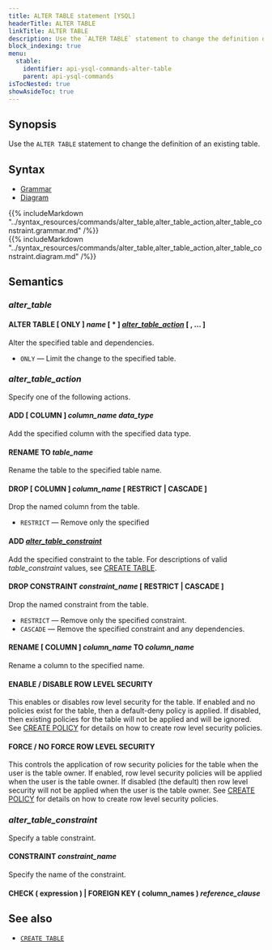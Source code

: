 ```yaml
---
title: ALTER TABLE statement [YSQL]
headerTitle: ALTER TABLE
linkTitle: ALTER TABLE
description: Use the `ALTER TABLE` statement to change the definition of an existing table.
block_indexing: true
menu:
  stable:
    identifier: api-ysql-commands-alter-table
    parent: api-ysql-commands
isTocNested: true
showAsideToc: true
---
```


## Synopsis

Use the `ALTER TABLE` statement to change the definition of an existing table.

## Syntax

<ul class="nav nav-tabs nav-tabs-yb">
  <li >
    <a href="#grammar" class="nav-link active" id="grammar-tab" data-toggle="tab" role="tab" aria-controls="grammar" aria-selected="true">
      <i class="fas fa-file-alt" aria-hidden="true"></i>
      Grammar
    </a>
  </li>
  <li>
    <a href="#diagram" class="nav-link" id="diagram-tab" data-toggle="tab" role="tab" aria-controls="diagram" aria-selected="false">
      <i class="fas fa-project-diagram" aria-hidden="true"></i>
      Diagram
    </a>
  </li>
</ul>

<div class="tab-content">
  <div id="grammar" class="tab-pane fade show active" role="tabpanel" aria-labelledby="grammar-tab">
    {{% includeMarkdown "../syntax_resources/commands/alter_table,alter_table_action,alter_table_constraint.grammar.md" /%}}
  </div>
  <div id="diagram" class="tab-pane fade" role="tabpanel" aria-labelledby="diagram-tab">
    {{% includeMarkdown "../syntax_resources/commands/alter_table,alter_table_action,alter_table_constraint.diagram.md" /%}}
  </div>
</div>

## Semantics

### *alter_table*

#### ALTER TABLE [ ONLY ] *name* [ * ] [*alter\_table\_action*](#alter_table_action) [ , ... ]

Alter the specified table and dependencies.

- `ONLY` — Limit the change to the specified table.

### *alter_table_action*

Specify one of the following actions.

#### ADD [ COLUMN ] *column_name* *data_type*

Add the specified column with the specified data type.

#### RENAME TO *table_name*

Rename the table to the specified table name.

#### DROP [ COLUMN ] *column_name* [ RESTRICT | CASCADE ]

Drop the named column from the table. 

- `RESTRICT` — Remove only the specified

#### ADD [*alter_table_constraint*](#alter-table-constraint)

Add the specified constraint to the table. For descriptions of valid *table_constraint* values, see [CREATE TABLE](../ddl_create_table).

#### DROP CONSTRAINT *constraint_name* [ RESTRICT | CASCADE ]

Drop the named constraint from the table.

- `RESTRICT` — Remove only the specified constraint.
- `CASCADE` — Remove the specified constraint and any dependencies.

#### RENAME [ COLUMN ] *column_name* TO *column_name*

Rename a column to the specified name.

#### ENABLE / DISABLE ROW LEVEL SECURITY

This enables or disables row level security for the table.
If enabled and no policies exist for the table, then a default-deny policy is applied.
If disabled, then existing policies for the table will not be applied and will be ignored.
See [CREATE POLICY](../dcl_create_policy) for details on how to create row level security policies.

#### FORCE / NO FORCE ROW LEVEL SECURITY

This controls the application of row security policies for the table when the user is the table owner.
If enabled, row level security policies will be applied when the user is the table owner.
If disabled (the default) then row level security will not be applied when the user is the table owner.
See [CREATE POLICY](../dcl_create_policy) for details on how to create row level security policies.

### *alter_table_constraint*

Specify a table constraint.

#### CONSTRAINT *constraint_name*

Specify the name of the constraint.

#### CHECK ( expression ) | FOREIGN KEY ( column_names ) *reference_clause*

## See also

- [`CREATE TABLE`](../ddl_create_table)

